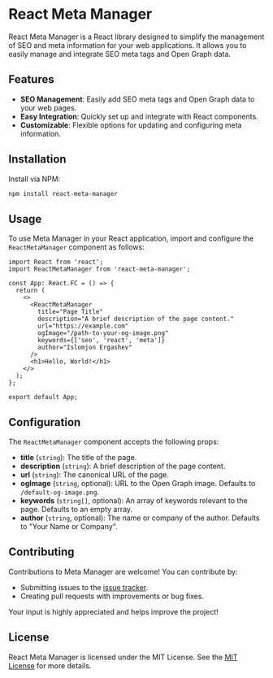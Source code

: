 # React Meta Manager

React Meta Manager is a React library designed to simplify the management of SEO and meta information for your web applications. It allows you to easily manage and integrate SEO meta tags and Open Graph data.

## Features

- **SEO Management**: Easily add SEO meta tags and Open Graph data to your web pages.
- **Easy Integration**: Quickly set up and integrate with React components.
- **Customizable**: Flexible options for updating and configuring meta information.

## Installation

Install via NPM:

```bash
npm install react-meta-manager
```

## Usage

To use Meta Manager in your React application, import and configure the `ReactMetaManager` component as follows:

```tsx
import React from 'react';
import ReactMetaManager from 'react-meta-manager';

const App: React.FC = () => {
  return (
    <>
      <ReactMetaManager
        title="Page Title"
        description="A brief description of the page content."
        url="https://example.com"
        ogImage="/path-to-your-og-image.png"
        keywords={['seo', 'react', 'meta']}
        author="Islomjon Ergashev"
      />
      <h1>Hello, World!</h1>
    </>
  );
};

export default App;
```

## Configuration

The `ReactMetaManager` component accepts the following props:

- **title** (`string`): The title of the page.
- **description** (`string`): A brief description of the page content.
- **url** (`string`): The canonical URL of the page.
- **ogImage** (`string`, optional): URL to the Open Graph image. Defaults to `/default-og-image.png`.
- **keywords** (`string[]`, optional): An array of keywords relevant to the page. Defaults to an empty array.
- **author** (`string`, optional): The name or company of the author. Defaults to "Your Name or Company".

## Contributing

Contributions to Meta Manager are welcome! You can contribute by:

- Submitting issues to the [issue tracker](#).
- Creating pull requests with improvements or bug fixes.

Your input is highly appreciated and helps improve the project!

## License

React Meta Manager is licensed under the MIT License. See the [MIT License](https://opensource.org/licenses/MIT) for more details.